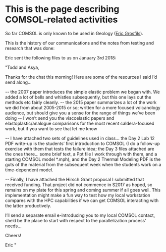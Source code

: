 # This is the page describing COMSOL-related activities


So far COMSOL is only known to be used in Geology ([Eric Grosfils](http://research.pomona.edu/eric-grosfils/publications/)).


This is the history of our communications and the notes from testing and research that was done:


Eric sent the following files to us on January 3rd 2018:

"Todd and Asya,
 
Thanks for the chat this morning! Here are some of the resources I said I’d send along…
 
-- the 2007 paper introduces the simple elastic problem we began with. We added a lot of bells and whistles subsequently, but this one lays out the methods etc fairly cleanly.
-- the 2015 paper summarizes a lot of the work we did from about 2005-2015 or so; written for a more focused volcanology audience, but should give you a sense for the range of things we’ve been doing
-- I won’t send you the viscoelastic papers and elastoplastic/analogue comparisons for the most recent caldera-focused work, but if you want to see that let me know
 
-- I have attached two sets of guidelines used in class… the Day 2 Lab 12 PDF write-up is the students’ first introduction to COMSOL (I do a follow-up exercise with them that tests the failure idea; the Day 3 files attached are the ones there… some brief text, a Ppt file I work through with them, and a starting COMSOL model *.mph), and the Day 2 Thermal Modeling PDF is the guts of the material from the subsequent week when the students work on a time-dependent model.
 
-- Finally, I have attached the Hirsch Grant proposal I submitted that received funding. That project did not commence in S2017 as hoped, so remains on my plate for this spring and coming summer if all goes well. This implementation might make a fun way to test how my local workstation compares with the HPC capabilities if we can get COMSOL interacting with the latter productively.
 
I’ll send a separate email e-introducing you to my local COMSOL contact, she’d be the place to start with respect to the parallelization process’ needs…
 
Cheers!
 
Eric
"

